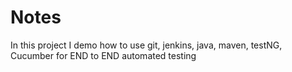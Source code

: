 # Notes
In this project I demo how to use git, jenkins, java, maven, testNG, Cucumber for END to END automated testing


